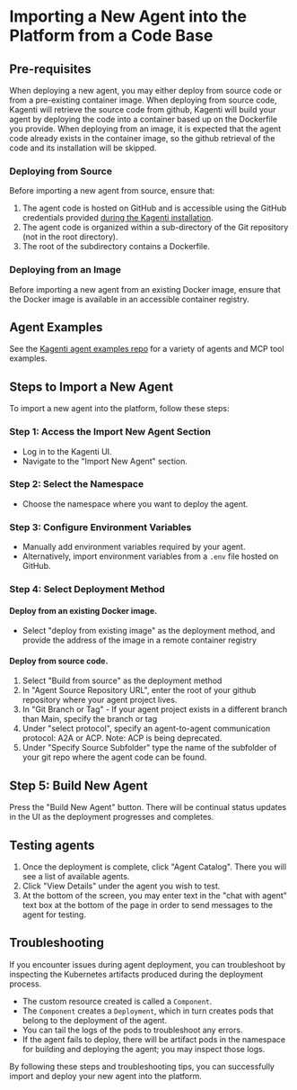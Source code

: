 # Importing a New Agent into the Platform from a Code Base

## Pre-requisites

When deploying a new agent, you may either deploy from source code or from a pre-existing container image. When deploying from source code, Kagenti will retrieve the source code from github, Kagenti will build your agent by deploying the code into a container based up on the Dockerfile you provide. When deploying from an image, it is expected that the agent code already exists in the container image, so the github retrieval of the code and its installation will be skipped.

### Deploying from Source
Before importing a new agent from source, ensure that:
1. The agent code is hosted on GitHub and is accessible using the GitHub credentials provided [during the Kagenti installation](https://github.com/kagenti/kagenti/blob/main/docs/demos.md). 
2. The agent code is organized within a sub-directory of the Git repository (not in the root directory).
3. The root of the subdirectory contains a Dockerfile.

### Deploying from an Image
Before importing a new agent from an existing Docker image, ensure that the Docker image is available in an accessible container registry.

## Agent Examples

See the [Kagenti agent examples repo](https://github.com/kagenti/agent-examples) for a variety of agents and MCP tool examples.

## Steps to Import a New Agent
To import a new agent into the platform, follow these steps:

### Step 1: Access the Import New Agent Section
- Log in to the Kagenti UI.
- Navigate to the "Import New Agent" section.

### Step 2: Select the Namespace
- Choose the namespace where you want to deploy the agent.

### Step 3: Configure Environment Variables
- Manually add environment variables required by your agent.
- Alternatively, import environment variables from a `.env` file hosted on GitHub.

### Step 4: Select Deployment Method

#### Deploy from an existing Docker image.
- Select "deploy from existing image" as the deployment method, and provide the address of the image in a remote container registry

#### Deploy from source code.

1. Select "Build from source" as the deployment method
2. In "Agent Source Repository URL", enter the root of your github repository where your agent project lives.
3. In "Git Branch or Tag" - If your agent project exists in a different branch than Main, specify the branch or tag
4. Under "select protocol", specify an agent-to-agent communication protocol: A2A or ACP. Note: ACP is being deprecated.
5. Under "Specify Source Subfolder" type the name of the subfolder of your git repo where the agent code can be found.

## Step 5: Build New Agent

Press the "Build New Agent" button. There will be continual status updates in the UI as the deployment progresses and completes.

## Testing agents

1. Once the deployment is complete, click "Agent Catalog". There you will see a list of available agents. 
2. Click "View Details" under the agent you wish to test.
3. At the bottom of the screen, you may enter text in the "chat with agent" text box at the bottom of the page in order to send messages to the agent for testing.

## Troubleshooting
If you encounter issues during agent deployment, you can troubleshoot by inspecting the Kubernetes artifacts produced during the deployment process.

- The custom resource created is called a `Component`.
- The `Component` creates a `Deployment`, which in turn creates pods that belong to the deployment of the agent.
- You can tail the logs of the pods to troubleshoot any errors.
- If the agent fails to deploy, there will be artifact pods in the namespace for building and deploying the agent; you may inspect those logs.

By following these steps and troubleshooting tips, you can successfully import and deploy your new agent into the platform.
